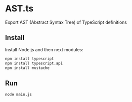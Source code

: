 AST.ts
======

Export AST (Abstract Syntax Tree) of TypeScript definitions

## Install

Install Node.js and then next modules:

```bash
npm install typescript
npm install typescript.api
npm install mustache
```

## Run

```bash
node main.js
```
